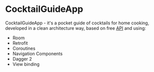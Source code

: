 # CocktailGuideApp

CocktailGuideApp - it's a pocket guide of cocktails for home cooking, developed in a clean architecture way, based on free [API](https://www.thecocktaildb.com) and using:

- Room
- Retrofit
- Coroutines
- Navigation Components
- Dagger 2
- View binding


